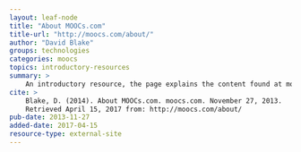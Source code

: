 ```yaml
---
layout: leaf-node
title: "About MOOCs.com"
title-url: "http://moocs.com/about/"
author: "David Blake"
groups: technologies
categories: moocs
topics: introductory-resources
summary: >
    An introductory resource, the page explains the content found at moocs.com.
cite: >
    Blake, D. (2014). About MOOCs.com. moocs.com. November 27, 2013.
    Retrieved April 15, 2017 from: http://moocs.com/about/
pub-date: 2013-11-27
added-date: 2017-04-15
resource-type: external-site
---
```

